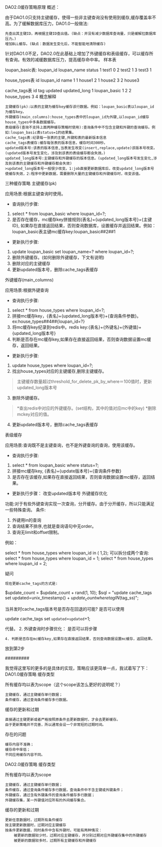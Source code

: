 DAO2.0缓存策略原理
概述：

由于DAO1.0只支持主键缓存，使得一些非主键查询没有使用到缓存,缓存覆盖率不高。为了缓解数据库压力，DAO1.0一般做法:

    先查出其主键ID，再根据主键ID查出值。(缺点：并没有减少数据库查询量，只是缓解拉数据库压力。)
    增加BLL缓存。(缺点：数据发生变化后，不能智能地清除缓存)

针对DAO1.0不足，DAO2.0在此基础上增加了外键缓存和表级缓存，可以缓存所有查询。有效的减缓数据库压力，提高缓存命中率。
样本表

loupan_basic表:
loupan_id 	loupan_name 	status
1 	test1 	0
2 	test2 	1
3 	test3 	1

house_types表
id 	loupan_id 	name
1 	1 	house1
2 	1 	house2
3 	2 	house3

cache_tags表
id 	tag 	updated 	updated_long
1 	loupan_basic 	1 	2
2 	house_types 	3 	4
概念解释

    主键缓存(pk):以表的主键为缓存key缓存该行数据。例如：loupan_basic表以loupan_id为缓存key。
    外键缓存(main_columns):house_types表中的loupan_id为外键,以loupan_id缓存house_types中多条数据缓存。
    表级缓存(查询不支持上面两种缓存策略时使用):查询条件中不包含主键和外键的查询缓存。例如:loupan_basic表status=1的结果集。
    cache_tags表:纪录每一张表的主键,外键和表的最新版本信息
    cache_tags表缓存:缓存每张表的版本信息，缓存时间300秒。
    updated版本号:该表的版本信息,当表发生改变(insert,replace,update)该版本号改变。(updated版本号发生变化，涉及到该表的表级缓存都会失效。)
    updated_long版本号:主键缓存和外键缓存的版本信息。(updated_long版本号发生变化,涉及到该表的主键缓存和外键缓存都会失效)
    >updated_long版本号一般很少改变。1:job直接更新数据库后，改变updatd_long版本号使缓存失效，2:程序中更新数据，需要删除大量的主键缓存和外键缓存时，改变该值。

三种缓存策略
主键缓存(pk)

应用场景:根据主键查询时使用。
* 查询执行步骤:
1. select * from loupan_basic where loupan_id=?;
2. 是否存在缓存，mc缓存key拼接规则{表名}+{updated_long版本号}+{主键ID}, 如果存在直接返回结果，否则查询数据库，设置缓存并返回结果。例如：loupan_basic表主键mc缓存key:loupan_basic##2##1
* 更新执行步骤:
1. update loupan_basic set loupan_name=? where loupan_id=?;
2. 删除外键缓存。(如何删除外键缓存，下文有说明)
3. 删除对应的主键缓存
4. 更新updated版本号，删除cache_tags表缓存

外键缓存(main_columns)

应用场景:根据外键查询
* 查询执行步骤:
1. select * from house_types where loupan_id=?;
2. 拼接mc缓存key，{表名}+{updated_long版本号}+{查询条件参数}。ex:house_types##4##{loupan_id=?}
3. 将mc缓存key纪录到redis中。redis key:{表名}+{外键名}+{外键值}+{updated_long版本号}
4. 判断是否存在mc缓存key,如果存在直接返回结果，否则查询数据设置mc缓存，返回结果。
* 更新执行步骤:
1. update house_types where loupan_id=?;
2. 找出house_types对应的主键缓存,删除主键缓存。
>主键缓存数量超过threshold_for_delete_pk_by_where＝100值时，更新updated_long版本号
3. 删除外键缓存。
>*查出redis中对应的外键缓存。(set结构，其中的值对应mc中的key)
>*删除mckey对应的值。
4. 更新updated版本号，删除cache_tags表缓存

表级缓存

应用场景:查询既不是主键查询，也不是外键查询的查询，使用该缓存。
* 查询执行步骤:
1. select * from loupan_basic where status=?;
2. 拼接mc缓存key, {表名}+{update版本号}+{查询条件参数}
3. 是否存在该缓存,如果存在直接返回结果，否则查询数据设置mc缓存，返回结果。
* 更新执行步骤：
改变updated版本号
外键缓存优化

功能:对于有些外键查询实现一次查询，分开缓存。由于分开缓存，所以只能满足一些特殊查询。
条件:
1. 外键用in的查询
2. 查询结果不排序,也就是查询语句中无order。
3. 查询无limit和offset限制。

例如：

select  * from house_types where loupan_id in ( 1,2);
可以拆分成两个查询:
select * from house_types where loupan_id = 1;
select * from house_types where loupan_id = 2;

疑问

    现在更新cache_tags的方式是:

$update_count = $update_count + rand(1, 10);
$sql = "update cache_tags set updated=unix_timestamp() + $update_count where tag IN ($tag_ss)";

当并发时cache_tags版本号是否存在回退的可能? 是否可以使用

update cache_tags set `updated`=`updated`+1;

代替。
2. 外键查询时步骤优化：
是否可以将步骤

    4. 判断是否存在mc缓存key,如果存在直接返回结果，否则查询数据设置mc缓存，返回结果。

放到第2步

#########

我觉得这里写的更多的是具体的实现，策略应该更简单一点，我试着写了下：
DAO1.0缓存策略
缓存类型

所有缓存均以表为scope（这个scope该怎么更好的说明呢？）

    主键缓存，通过主键缓存单行数据；
    条件缓存，通过查询条件缓存多行数据。

缓存的更新和过期

    直接通过主键更新或者严格按照原条件去更新数据时，才会去更新缓存。
    由于更新策略并不完善，所以通常会设一个非常短的过期时间。

存在的问题

    缓存内容不准确；
    缓存命中率低；
    不同应用缓存内容不同。

DAO2.0缓存策略
缓存类型

所有缓存均以表为scope

    主键缓存，通过主键缓存单行数据；
    条件缓存，通过查询条件缓存多行数据，查询条件中不含主键或外键条件；
    外键缓存，通过含有外键条件的查询条件缓存多行数据；
    外键缓存集，某一外键值对应所有的外间缓存集合。

缓存的更新和过期

    更新任意数据时，过期所有条件缓存
    按主键更新数据时，过期对应主键缓存
    按条件更新数据，同时条件中含有外键时，可能有两种情况：
        被更新的数据较少时，过期对应主键缓存，并分别过期对应外键缓存集中的外键缓存
        被更新的数据较多时，过期所有主键缓存和外键缓存